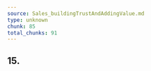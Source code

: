 ```yaml
---
source: Sales_buildingTrustAndAddingValue.md
type: unknown
chunk: 85
total_chunks: 91
---
```


## 15.